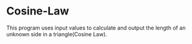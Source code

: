 # Cosine-Law
This program uses input values to calculate and output the length of an unknown side in a triangle(Cosine Law).
